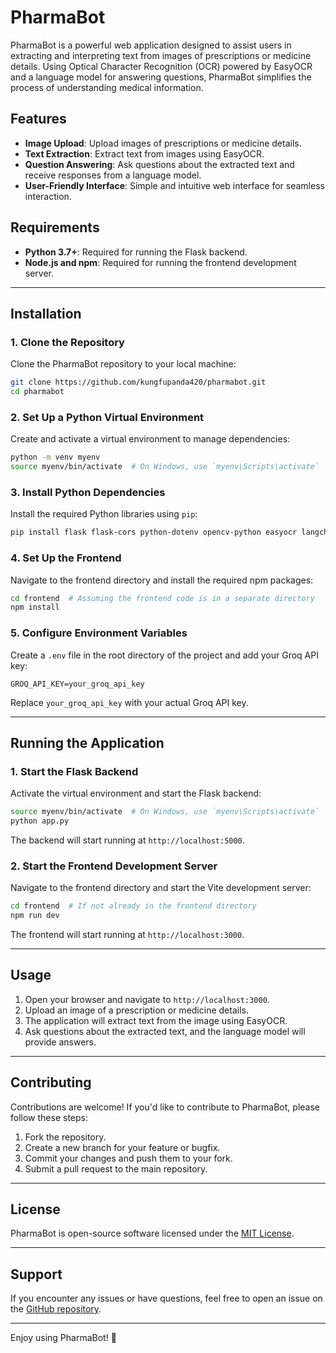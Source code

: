 # PharmaBot

PharmaBot is a powerful web application designed to assist users in extracting and interpreting text from images of prescriptions or medicine details. Using Optical Character Recognition (OCR) powered by EasyOCR and a language model for answering questions, PharmaBot simplifies the process of understanding medical information.

## Features

- **Image Upload**: Upload images of prescriptions or medicine details.
- **Text Extraction**: Extract text from images using EasyOCR.
- **Question Answering**: Ask questions about the extracted text and receive responses from a language model.
- **User-Friendly Interface**: Simple and intuitive web interface for seamless interaction.

## Requirements

- **Python 3.7+**: Required for running the Flask backend.
- **Node.js and npm**: Required for running the frontend development server.

---

## Installation

### 1. Clone the Repository

Clone the PharmaBot repository to your local machine:

```bash
git clone https://github.com/kungfupanda420/pharmabot.git
cd pharmabot
```

### 2. Set Up a Python Virtual Environment

Create and activate a virtual environment to manage dependencies:

```bash
python -m venv myenv
source myenv/bin/activate  # On Windows, use `myenv\Scripts\activate`
```

### 3. Install Python Dependencies

Install the required Python libraries using `pip`:

```bash
pip install flask flask-cors python-dotenv opencv-python easyocr langchain-groq langchain
```

### 4. Set Up the Frontend

Navigate to the frontend directory and install the required npm packages:

```bash
cd frontend  # Assuming the frontend code is in a separate directory
npm install
```

### 5. Configure Environment Variables

Create a `.env` file in the root directory of the project and add your Groq API key:

```env
GROQ_API_KEY=your_groq_api_key
```

Replace `your_groq_api_key` with your actual Groq API key.

---

## Running the Application

### 1. Start the Flask Backend

Activate the virtual environment and start the Flask backend:

```bash
source myenv/bin/activate  # On Windows, use `myenv\Scripts\activate`
python app.py
```

The backend will start running at `http://localhost:5000`.

### 2. Start the Frontend Development Server

Navigate to the frontend directory and start the Vite development server:

```bash
cd frontend  # If not already in the frontend directory
npm run dev
```

The frontend will start running at `http://localhost:3000`.

---

## Usage

1. Open your browser and navigate to `http://localhost:3000`.
2. Upload an image of a prescription or medicine details.
3. The application will extract text from the image using EasyOCR.
4. Ask questions about the extracted text, and the language model will provide answers.

---

## Contributing

Contributions are welcome! If you'd like to contribute to PharmaBot, please follow these steps:

1. Fork the repository.
2. Create a new branch for your feature or bugfix.
3. Commit your changes and push them to your fork.
4. Submit a pull request to the main repository.

---

## License

PharmaBot is open-source software licensed under the [MIT License](LICENSE).

---

## Support

If you encounter any issues or have questions, feel free to open an issue on the [GitHub repository](https://github.com/kungfupanda420/pharmabot/issues).

---

Enjoy using PharmaBot! 🚀
